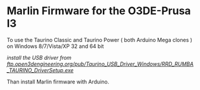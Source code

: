 Marlin Firmware for the O3DE-Prusa I3
=============

To use the Taurino Classic and Taurino Power ( both Arduino Mega clones ) on Windows 8/7/Vista/XP 32 and 64 bit 

*install the USB driver from [ftp.open3dengineering.org/pub/Taurino_USB_Driver_Windows/RRD_RUMBA_TAURINO_DriverSetup.exe](ftp.open3dengineering.org/pub/Taurino_USB_Driver_Windows/RRD_RUMBA_TAURINO_DriverSetup.exe)*


Than install Marlin firmware with Arduino.




